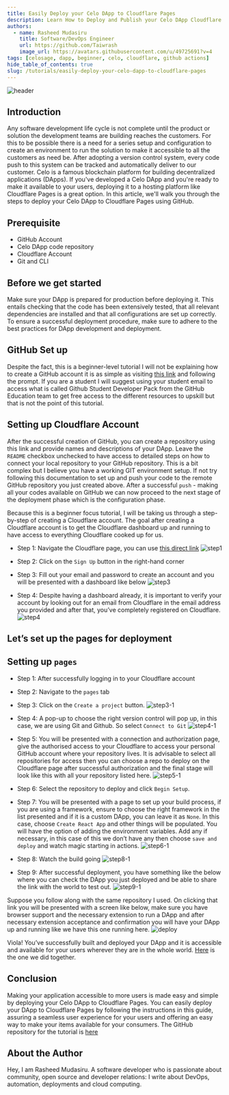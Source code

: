 ```yaml
---
title: Easily Deploy your Celo DApp to Cloudflare Pages
description: Learn How to Deploy and Publish your Celo DApp Cloudflare Pages with Ease.
authors:
  - name: Rasheed Mudasiru
    title: Software/DevOps Engineer
    url: https://github.com/Taiwrash
    image_url: https://avatars.githubusercontent.com/u/49725691?v=4
tags: [celosage, dapp, beginner, celo, cloudflare, github actions]
hide_table_of_contents: true
slug: /tutorials/easily-deploy-your-celo-dapp-to-cloudflare-pages
---
```


![header]()

## Introduction

Any software development life cycle is not complete until the product or solution the development teams are building reaches the customers. For this to be possible there is a need for a series setup and configuration to create an environment to run the solution to make it accessible to all the customers as need be. After adopting a version control system, every code push to this system can be tracked and automatically deliver to our customer. Celo is a famous blockchain platform for building decentralized applications (DApps). If you've developed a Celo DApp and you're ready to make it available to your users, deploying it to a hosting platform like Cloudflare Pages is a great option. In this article, we'll walk you through the steps to deploy your Celo DApp to Cloudflare Pages using GitHub.

## Prerequisite

- GitHub Account
- Celo DApp code repository
- Cloudflare Account
- Git and CLI

## Before we get started

Make sure your DApp is prepared for production before deploying it. This entails checking that the code has been extensively tested, that all relevant dependencies are installed and that all configurations are set up correctly. To ensure a successful deployment procedure, make sure to adhere to the best practices for DApp development and deployment.

## GitHub Set up

Despite the fact, this is a beginner-level tutorial I will not be explaining how to create a GitHub account it is as simple as visiting [this link](https://github.com/) and following the prompt. If you are a student I will suggest using your student email to access what is called Github Student Developer Pack from the GitHub Education team to get free access to the different resources to upskill but that is not the point of this tutorial.

## Setting up Cloudflare Account

After the successful creation of GitHub, you can create a repository using this link and provide names and descriptions of your DApp. Leave the `README` checkbox unchecked to have access to detailed steps on how to connect your local repository to your GitHub repository. This is a bit complex but I believe you have a working GIT environment setup. If not try following this documentation to set up and push your code to the remote GitHub repository you just created above. After a successful `push` - making all your codes available on GitHub we can now proceed to the next stage of the deployment phase which is the configuration phase.

Because this is a beginner focus tutorial, I will be taking us through a step-by-step of creating a Cloudflare account. The goal after creating a Cloudflare account is to get the Cloudflare dashboard up and running to have access to everything Cloudflare cooked up for us.

- Step 1: Navigate the Cloudflare page, you can use [this direct link](https://www.cloudflare.com/)
![step1](images/img1.png)

- Step 2: Click on the `Sign Up` button in the right-hand corner
- Step 3: Fill out your email and password to create an account and you will be presented with a dashboard like below
![step3](images/img2.png)

- Step 4: Despite having a dashboard already, it is important to verify your account by looking out for an email from Cloudflare in the email address you provided and after that, you’ve completely registered on Cloudflare.
![step4](images/img3.png)

## Let’s set up the pages for deployment

## Setting up `pages`

- Step 1: After successfully logging in to your Cloudflare account 
- Step 2: Navigate to the `pages` tab
- Step 3: Click on the `Create a project` button.
![step3-1](images/img4.png)

- Step 4: A pop-up to choose the right version control will pop up, in this case, we are using Git and Github. So select `Connect to Git`
![step4-1](images/img5.png)

- Step 5: You will be presented with a connection and authorization page, give the authorised access to your Cloudflare to access your personal GitHub account where your repository lives. It is advisable to select all repositories for access then you can choose a repo to deploy on the Cloudflare page after successful authorization and the final stage will look like this with all your repository listed here.
![step5-1](images/img6.png)

- Step 6: Select the repository to deploy and click `Begin Setup`.
- Step 7: You will be presented with a page to set up your build process, if you are using a framework, ensure to choose the right framework in the list presented and if it is a custom DApp, you can leave it as `None`. In this case, choose `Create React App` and other things will be populated. You will have the option of adding the environment variables. Add any if necessary, in this case of this we don’t have any then choose `save and deploy` and watch magic starting in actions.
![step6-1](images/img7.png)

- Step 8: Watch the build going
![step8-1](images/img8.png)

- Step 9: After successful deployment, you have something like the below where you can check the DApp you just deployed and be able to share the link with the world to test out.
![step9-1](images/img9.png)

Suppose you follow along with the same repository I used. On clicking that link you will be presented with a screen like below, make sure you have browser support and the necessary extension to run a DApp and after necessary extension acceptance and confirmation you will have your DApp up and running like we have this one running here.
![deploy](images/img10.png)

Viola! You’ve successfully built and deployed your DApp and it is accessible and available for your users wherever they are in the whole world. [Here](https://2b350917.dapp-deployment-pl.pages.dev) is the one we did together.

## Conclusion

Making your application accessible to more users is made easy and simple by deploying your Celo DApp to Cloudflare Pages. You can easily deploy your DApp to Cloudflare Pages by following the instructions in this guide, assuring a seamless user experience for your users and offering an easy way to make your items available for your consumers. The GitHub repository for the tutorial is [here](https://github.com/Taiwrash/dapp-deployment-pl) 

## About the Author

Hey, I am Rasheed Mudasiru. A software developer who is passionate about community, open source and developer relations: I write about DevOps, automation, deployments and cloud computing.
